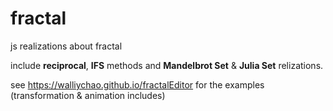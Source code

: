 # fractal
js realizations about fractal 

include **reciprocal**, **IFS** methods and **Mandelbrot Set** & **Julia Set** relizations. 

see https://walliychao.github.io/fractalEditor for the examples (transformation & animation includes)
